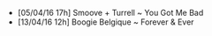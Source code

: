 - [05/04/16 17h] Smoove + Turrell ~ You Got Me Bad
- [13/04/16 12h] Boogie Belgique ~ Forever & Ever
